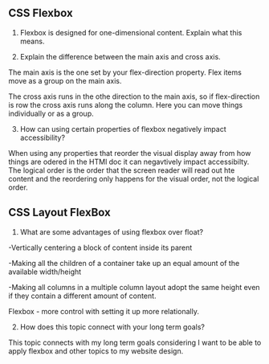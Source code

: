 ## CSS Flexbox

1. Flexbox is designed for one-dimensional content. Explain what this means.

2. Explain the difference between the main axis and cross axis.

The main axis is the one set by your flex-direction property. Flex items move as a group on the main axis. 

The cross axis runs in the othe direction to the main axis, so if flex-direction is row the cross axis runs along the column. Here you can move things individually or as a group. 

3. How can using certain properties of flexbox negatively impact accessibility?

When using any properties that reorder the visual display away from how things are odered in the HTMl doc it can negavtively impact accessibilty. The logical order is the order that the screen reader will read out hte content and the reordering only happens for the visual order, not the logical order.

## CSS Layout FlexBox

1. What are some advantages of using flexbox over float?

-Vertically centering a block of content inside its parent

-Making all the children of a container take up an equal amount of the available width/height 

-Making all columns in a multiple column layout adopt the same height even if they contain a different amount of content. 

Flexbox - more control with setting it up more relationally.


2. How does this topic connect with your long term goals?

This topic connects with my long term goals considering I want to be able to apply flexbox and other topics to my website design. 